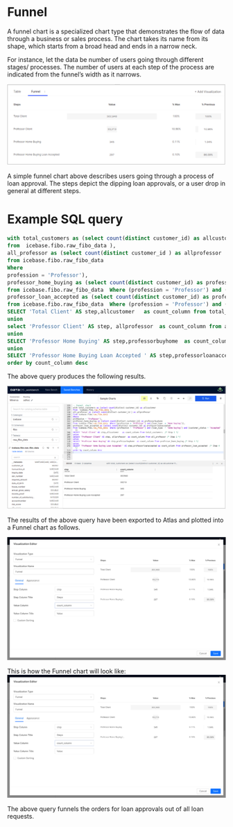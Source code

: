 # Funnel
A funnel chart is a specialized chart type that demonstrates the flow of data through a business or sales process. The chart takes its name from its shape, which starts from a broad head and ends in a narrow neck. 

For instance, let the data be number of users going through different stages/ processes. The number of users at each step of the process are indicated from the funnel’s width as it narrows.

![Image](./images/atlas-funnel-chart1.png)

A simple funnel chart above describes users going through a process of loan approval. The steps depict the dipping loan approvals, or a user drop in general at different steps.

# Example SQL query

```sql
with total_customers as (select count(distinct customer_id) as allcustomer 
from  icebase.fibo.raw_fibo_data ),
all_professor as (select count(distinct customer_id ) as allprofessor 
from icebase.fibo.raw_fibo_data 
Where 
profession = 'Professor'),
professor_home_buying as (select count(distinct customer_id) as professorbuyhome 
from icebase.fibo.raw_fibo_data  Where (profession = 'Professor') and (loan_type  = 'Home buying')),
professor_loan_accepted as (select count(distinct customer_id) as professorloanaccepted
from icebase.fibo.raw_fibo_data  Where (profession = 'Professor') and (loan_type  = 'Home buying') and (customer_status = 'Accepted'))
SELECT 'Total Client' AS step,allcustomer   as count_column from total_customers  /* Step 1 */
union
select 'Professor Client' AS step, allprofessor  as count_column from all_professor /* Step 2 */
union
SELECT 'Professor Home Buying' AS step,professorbuyhome  as count_column from professor_home_buying /* Step 3 */
union
SELECT 'Professor Home Buying Loan Accepted ' AS step,professorloanaccepted as count_column from professor_loan_accepted  /* Step 4 */
order by count_column desc
```

The above query produces the following results.

![Image](./images/atlas-funnel-wbn.png)

The results of the above query have been exported to Atlas and plotted into a Funnel chart as follows.

![Image](./images/atlas-funnel-editing.png)

This is how the Funnel chart will look like:
![Image](./images/atlas-funnel-editing.png)

The above query funnels the orders for loan approvals out of all loan requests.
